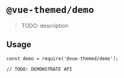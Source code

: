 # `@vue-themed/demo`

> TODO: description

## Usage

```
const demo = require('@vue-themed/demo');

// TODO: DEMONSTRATE API
```
